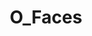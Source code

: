 ---
title: O_Faces
crosslinks:
- FrontDoggystyle
- livven
- theSourcer
- shesgonnacum
- gettingherselfoff
- nsfw_hard
- meetpornstar
- NSFW_LOVEHOMEPORN
- LucyLi
- wheredidthesodago
- exsexs
- dirtysmall
- TheRedFox
- pornvids
- NSFW_GIF
- whenitgoesin
- JavPreview
- frontdogystyle
- nsfw_gifs
- Selected_NSFW
---